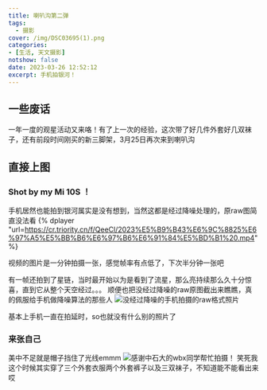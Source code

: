 ```yaml
---
title: 喇叭沟第二弹
tags:
  - 摄影
cover: /img/DSC03695(1).png
categories:
- [生活, 天文摄影]
notshow: false
date: 2023-03-26 12:52:12
excerpt: 手机拍银河！
---
```

## 一些废话
一年一度的观星活动又来咯！有了上一次的经验，这次带了好几件外套好几双袜子，还有前段时间刚买的新三脚架，3月25日再次来到喇叭沟

## 直接上图
### Shot by my Mi 10S ！
手机居然也能拍到银河属实是没有想到，当然这都是经过降噪处理的，原raw图简直没法看
{% dplayer "url=https://cr.triority.cn/f/QeeCl/2023%E5%B9%B43%E6%9C%8825%E6%97%A5%E5%BB%B6%E6%97%B6%E6%91%84%E5%BD%B1%20.mp4" %}

视频的图片是一分钟拍摄一张，感觉帧率有点低了，下次半分钟一张吧

有一帧还拍到了星链，当时最开始以为是看到了流星，那么亮持续那么久十分惊喜，直到它从整个天空经过。。。
顺便也把没经过降噪的raw原图截出来瞧瞧，真的佩服给手机做降噪算法的那些人
![没经过降噪的手机拍摄的raw格式照片](QQ截图20230410133010.png)

基本上手机一直在拍延时，so也就没有什么别的照片了

### 来张自己
美中不足就是帽子挡住了光线emmm
![感谢中石大的wbx同学帮忙拍摄！](https://cr.triority.cn/f/3LQSp/DSC03695.png)
笑死我这个时候其实穿了三个外套衣服两个外套裤子以及三双袜子，不知道能不能看出来哎